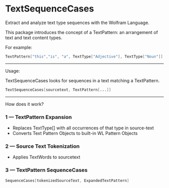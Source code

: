 # TextSequenceCases

Extract and analyze text type sequences with the Wolfram Language.

This package introduces the concept of a TextPattern: an arrangement of text and text content types.

For example:
```Mathematica
TextPattern["this","is", "a", TextType["Adjective"], TextType["Noun"]]
```

---
Usage:

TextSequenceCases looks for sequences in a text matching a TextPattern.

```Mathematica
TextSequenceCases[sourcetext, TextPattern[...]]
```
---
How does it work?

### 1 — TextPattern Expansion
* Replaces TextType[<type>] with all occurrences of that type in source-text
* Converts Text Pattern Objects to built-in WL Pattern Objects
### 2 — Source Text Tokenization
* Applies TextWords to sourcetext
### 3 — TextPattern SequenceCases
```Mathematica
SequenceCases[tokenizedSourceText, ExpandedTextPattern]
```
